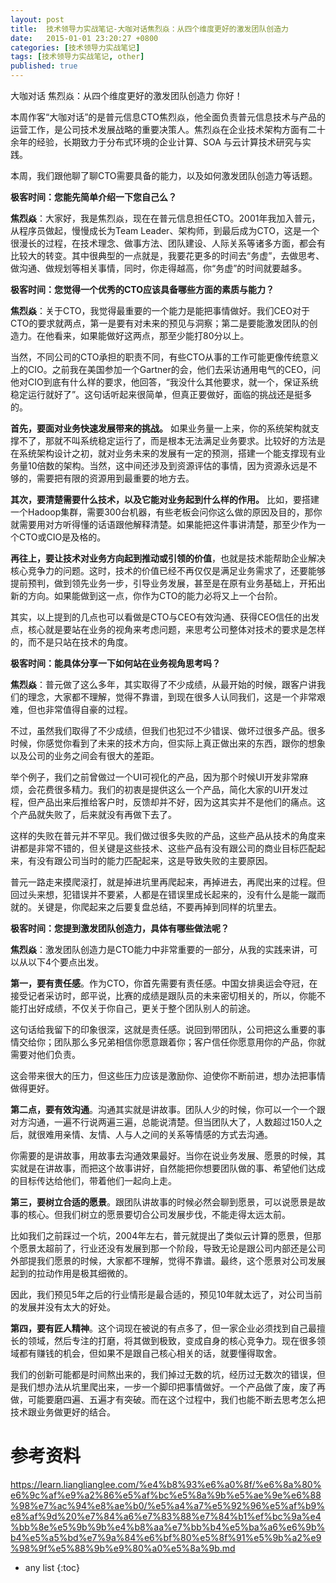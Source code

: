```yaml
---
layout: post
title:  技术领导力实战笔记-大咖对话焦烈焱：从四个维度更好的激发团队创造力
date:   2015-01-01 23:20:27 +0800
categories: [技术领导力实战笔记]
tags: [技术领导力实战笔记, other]
published: true
---
```




大咖对话 焦烈焱：从四个维度更好的激发团队创造力
你好！

本周作客“大咖对话”的是普元信息CTO焦烈焱，他全面负责普元信息技术与产品的运营工作，是公司技术发展战略的重要决策人。焦烈焱在企业技术架构方面有二十余年的经验，长期致力于分布式环境的企业计算、SOA 与云计算技术研究与实践。

本周，我们跟他聊了聊CTO需要具备的能力，以及如何激发团队创造力等话题。

**极客时间：您能先简单介绍一下您自己么？**

**焦烈焱**：大家好，我是焦烈焱，现在在普元信息担任CTO。2001年我加入普元，从程序员做起，慢慢成长为Team Leader、架构师，到最后成为CTO，这是一个很漫长的过程，在技术理念、做事方法、团队建设、人际关系等诸多方面，都会有比较大的转变。其中很典型的一点就是，我要花更多的时间去“务虚”，去做思考、做沟通、做规划等相关事情，同时，你走得越高，你“务虚”的时间就要越多。

**极客时间：您觉得一个优秀的CTO应该具备哪些方面的素质与能力？**

**焦烈焱**：关于CTO，我觉得最重要的一个能力是能把事情做好。我们CEO对于CTO的要求就两点，第一是要有对未来的预见与洞察；第二是要能激发团队的创造力。在他看来，如果能做好这两点，那至少能打80分以上。

当然，不同公司的CTO承担的职责不同，有些CTO从事的工作可能更像传统意义上的CIO。之前我在美国参加一个Gartner的会，他们去采访通用电气的CEO，问他对CIO到底有什么样的要求，他回答，“我没什么其他要求，就一个，保证系统稳定运行就好了”。这句话听起来很简单，但真正要做好，面临的挑战还是挺多的。

**首先，要面对业务快速发展带来的挑战。** 如果业务量一上来，你的系统架构就支撑不了，那就不叫系统稳定运行了，而是根本无法满足业务要求。比较好的方法是在系统架构设计之初，就对业务未来的发展有一定的预测，搭建一个能支撑现有业务量10倍数的架构。当然，这中间还涉及到资源评估的事情，因为资源永远是不够的，需要把有限的资源用到最重要的地方去。

**其次，要清楚需要什么技术，以及它能对业务起到什么样的作用。** 比如，要搭建一个Hadoop集群，需要300台机器，有些老板会问你这么做的原因及目的，那你就需要用对方听得懂的话语跟他解释清楚。如果能把这件事讲清楚，那至少作为一个CTO或CIO是及格的。

**再往上，要让技术对业务方向起到推动或引领的价值**，也就是技术能帮助企业解决核心竞争力的问题。这时，技术的价值已经不再仅仅是满足业务需求了，还要能够提前预判，做到领先业务一步，引导业务发展，甚至是在原有业务基础上，开拓出新的方向。如果能做到这一点，你作为CTO的能力必将又上一个台阶。

其实，以上提到的几点也可以看做是CTO与CEO有效沟通、获得CEO信任的出发点，核心就是要站在业务的视角来考虑问题，来思考公司整体对技术的要求是怎样的，而不是只站在技术的角度。

**极客时间：能具体分享一下如何站在业务视角思考吗？**

**焦烈焱**：普元做了这么多年，其实取得了不少成绩，从最开始的时候，跟客户讲我们的理念，大家都不理解，觉得不靠谱，到现在很多人认同我们，这是一个非常艰难，但也非常值得自豪的过程。

不过，虽然我们取得了不少成绩，但我们也犯过不少错误、做坏过很多产品。很多时候，你感觉你看到了未来的技术方向，但实际上真正做出来的东西，跟你的想象以及公司的业务之间会有很大的差距。

举个例子，我们之前曾做过一个UI可视化的产品，因为那个时候UI开发非常麻烦，会花费很多精力。我们的初衷是提供这么一个产品，简化大家的UI开发过程，但产品出来后推给客户时，反馈却并不好，因为这其实并不是他们的痛点。这个产品就失败了，后来就没有再做下去了。

这样的失败在普元并不罕见。我们做过很多失败的产品，这些产品从技术的角度来讲都是非常不错的，但关键是这些技术、这些产品有没有跟公司的商业目标匹配起来，有没有跟公司当时的能力匹配起来，这是导致失败的主要原因。

普元一路走来摸爬滚打，就是掉进坑里再爬起来，再掉进去，再爬出来的过程。但回过头来想，犯错误并不要紧，人都是在错误里成长起来的，没有什么是能一蹴而就的。关键是，你爬起来之后要复盘总结，不要再掉到同样的坑里去。

**极客时间：您提到激发团队创造力，具体有哪些做法呢？**

**焦烈焱**：激发团队创造力是CTO能力中非常重要的一部分，从我的实践来讲，可以从以下4个要点出发。

**第一，要有责任感**。作为CTO，你首先需要有责任感。中国女排奥运会夺冠，在接受记者采访时，郎平说，比赛的成绩是跟队员的未来密切相关的，所以，你能不能打出好成绩，不仅关于你自己，更关于整个团队别人的前途。

这句话给我留下的印象很深，这就是责任感。说回到带团队，公司把这么重要的事情交给你；团队那么多兄弟相信你愿意跟着你；客户信任你愿意用你的产品，你就需要对他们负责。

这会带来很大的压力，但这些压力应该是激励你、迫使你不断前进，想办法把事情做得更好。

**第二点，要有效沟通**。沟通其实就是讲故事。团队人少的时候，你可以一个一个跟对方沟通，一遍不行说两遍三遍，总能说清楚。但当团队大了，人数超过150人之后，就很难用亲情、友情、人与人之间的关系等情感的方式去沟通。

你需要的是讲故事，用故事去沟通效果最好。当你在说业务发展、愿景的时候，其实就是在讲故事，而把这个故事讲好，自然能把你想要团队做的事、希望他们达成的目标传达给他们，带着他们一起向上走。

**第三，要树立合适的愿景**。跟团队讲故事的时候必然会聊到愿景，可以说愿景是故事的核心。但我们树立的愿景要切合公司发展步伐，不能走得太远太前。

比如我们之前踩过一个坑，2004年左右，普元就提出了类似云计算的愿景，但那个愿景太超前了，行业还没有发展到那一个阶段，导致无论是跟公司内部还是公司外部提我们愿景的时候，大家都不理解，觉得不靠谱。最终，这个愿景对公司发展起到的拉动作用是极其细微的。

因此，我们预见5年之后的行业情形是最合适的，预见10年就太远了，对公司当前的发展并没有太大的好处。

**第四，要有匠人精神**。这个词现在被说的有点多了，但一家企业必须找到自己最擅长的领域，然后专注的打磨，将其做到极致，变成自身的核心竞争力。现在很多领域都有赚钱的机会，但如果不是跟自己核心相关的话，就要懂得取舍。

我们的创新可能都是时间熬出来的，我们掉过无数的坑，经历过无数次的错误，但是我们想办法从坑里爬出来，一步一个脚印把事情做好。一个产品做了废，废了再做，可能要磨四遍、五遍才有突破。而在这个过程中，我们也能不断去思考怎么把技术跟业务做更好的结合。




# 参考资料

https://learn.lianglianglee.com/%e4%b8%93%e6%a0%8f/%e6%8a%80%e6%9c%af%e9%a2%86%e5%af%bc%e5%8a%9b%e5%ae%9e%e6%88%98%e7%ac%94%e8%ae%b0/%e5%a4%a7%e5%92%96%e5%af%b9%e8%af%9d%20%e7%84%a6%e7%83%88%e7%84%b1%ef%bc%9a%e4%bb%8e%e5%9b%9b%e4%b8%aa%e7%bb%b4%e5%ba%a6%e6%9b%b4%e5%a5%bd%e7%9a%84%e6%bf%80%e5%8f%91%e5%9b%a2%e9%98%9f%e5%88%9b%e9%80%a0%e5%8a%9b.md

* any list
{:toc}
